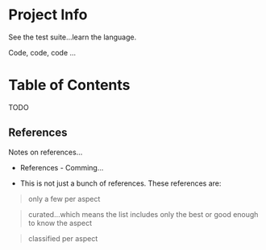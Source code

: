# Project Info

See the test suite...learn the language.

Code, code, code ...


# Table of Contents

TODO


## References

Notes on references...


* References - Comming...

* This is not just a bunch of references. These references are:

> only a few per aspect

> curated...which means the list includes only the best or good enough to know the aspect

> classified per aspect
